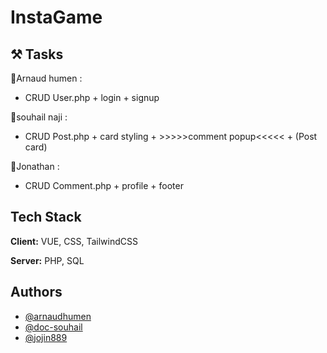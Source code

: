 # InstaGame


## ⚒ Tasks

👻Arnaud humen :

- CRUD User.php + login + signup

👾souhail naji :

- CRUD Post.php + card styling + >>>>>comment popup<<<<< + (Post card)

🤖Jonathan :

- CRUD Comment.php + profile + footer

## Tech Stack

**Client:** VUE, CSS, TailwindCSS

**Server:** PHP, SQL


## Authors

- [@arnaudhumen](https://github.com/arnaudhumen)
- [@doc-souhail](https://github.com/doc-souhail)
- [@jojin889](https://github.com/jojin889)

